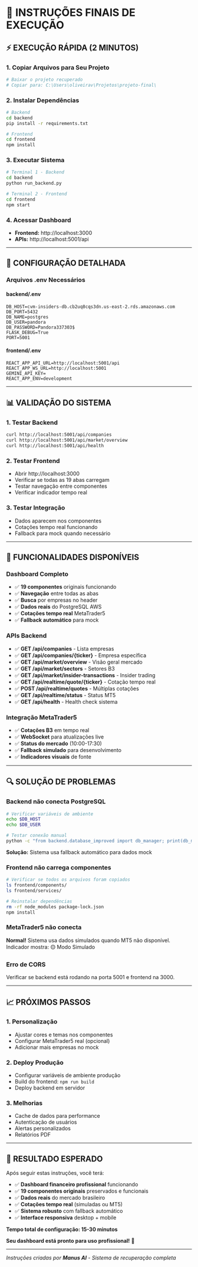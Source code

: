 # 🚀 INSTRUÇÕES FINAIS DE EXECUÇÃO

## ⚡ **EXECUÇÃO RÁPIDA (2 MINUTOS)**

### **1. Copiar Arquivos para Seu Projeto**
```bash
# Baixar o projeto recuperado
# Copiar para: C:\Users\oliveirav\Projetos\projeto-final\
```

### **2. Instalar Dependências**
```bash
# Backend
cd backend
pip install -r requirements.txt

# Frontend  
cd frontend
npm install
```

### **3. Executar Sistema**
```bash
# Terminal 1 - Backend
cd backend
python run_backend.py

# Terminal 2 - Frontend
cd frontend  
npm start
```

### **4. Acessar Dashboard**
- **Frontend:** http://localhost:3000
- **APIs:** http://localhost:5001/api

---

## 🔧 **CONFIGURAÇÃO DETALHADA**

### **Arquivos .env Necessários**

#### **backend/.env**
```env
DB_HOST=cvm-insiders-db.cb2uq8cqs3dn.us-east-2.rds.amazonaws.com
DB_PORT=5432
DB_NAME=postgres
DB_USER=pandora
DB_PASSWORD=Pandora337303$
FLASK_DEBUG=True
PORT=5001
```

#### **frontend/.env**
```env
REACT_APP_API_URL=http://localhost:5001/api
REACT_APP_WS_URL=http://localhost:5001
GEMINI_API_KEY=
REACT_APP_ENV=development
```

---

## 📊 **VALIDAÇÃO DO SISTEMA**

### **1. Testar Backend**
```bash
curl http://localhost:5001/api/companies
curl http://localhost:5001/api/market/overview
curl http://localhost:5001/api/health
```

### **2. Testar Frontend**
- Abrir http://localhost:3000
- Verificar se todas as 19 abas carregam
- Testar navegação entre componentes
- Verificar indicador tempo real

### **3. Testar Integração**
- Dados aparecem nos componentes
- Cotações tempo real funcionando
- Fallback para mock quando necessário

---

## 🎯 **FUNCIONALIDADES DISPONÍVEIS**

### **Dashboard Completo**
- ✅ **19 componentes** originais funcionando
- ✅ **Navegação** entre todas as abas
- ✅ **Busca** por empresas no header
- ✅ **Dados reais** do PostgreSQL AWS
- ✅ **Cotações tempo real** MetaTrader5
- ✅ **Fallback automático** para mock

### **APIs Backend**
- ✅ **GET /api/companies** - Lista empresas
- ✅ **GET /api/companies/{ticker}** - Empresa específica
- ✅ **GET /api/market/overview** - Visão geral mercado
- ✅ **GET /api/market/sectors** - Setores B3
- ✅ **GET /api/market/insider-transactions** - Insider trading
- ✅ **GET /api/realtime/quote/{ticker}** - Cotação tempo real
- ✅ **POST /api/realtime/quotes** - Múltiplas cotações
- ✅ **GET /api/realtime/status** - Status MT5
- ✅ **GET /api/health** - Health check sistema

### **Integração MetaTrader5**
- ✅ **Cotações B3** em tempo real
- ✅ **WebSocket** para atualizações live
- ✅ **Status do mercado** (10:00-17:30)
- ✅ **Fallback simulado** para desenvolvimento
- ✅ **Indicadores visuais** de fonte

---

## 🔍 **SOLUÇÃO DE PROBLEMAS**

### **Backend não conecta PostgreSQL**
```bash
# Verificar variáveis de ambiente
echo $DB_HOST
echo $DB_USER

# Testar conexão manual
python -c "from backend.database_improved import db_manager; print(db_manager.health_check())"
```
**Solução:** Sistema usa fallback automático para dados mock

### **Frontend não carrega componentes**
```bash
# Verificar se todos os arquivos foram copiados
ls frontend/components/
ls frontend/services/

# Reinstalar dependências
rm -rf node_modules package-lock.json
npm install
```

### **MetaTrader5 não conecta**
**Normal!** Sistema usa dados simulados quando MT5 não disponível.
Indicador mostra: 🟡 Modo Simulado

### **Erro de CORS**
Verificar se backend está rodando na porta 5001 e frontend na 3000.

---

## 📈 **PRÓXIMOS PASSOS**

### **1. Personalização**
- Ajustar cores e temas nos componentes
- Configurar MetaTrader5 real (opcional)
- Adicionar mais empresas no mock

### **2. Deploy Produção**
- Configurar variáveis de ambiente produção
- Build do frontend: `npm run build`
- Deploy backend em servidor

### **3. Melhorias**
- Cache de dados para performance
- Autenticação de usuários
- Alertas personalizados
- Relatórios PDF

---

## 🎉 **RESULTADO ESPERADO**

Após seguir estas instruções, você terá:

- ✅ **Dashboard financeiro profissional** funcionando
- ✅ **19 componentes originais** preservados e funcionais
- ✅ **Dados reais** do mercado brasileiro
- ✅ **Cotações tempo real** (simuladas ou MT5)
- ✅ **Sistema robusto** com fallback automático
- ✅ **Interface responsiva** desktop + mobile

**Tempo total de configuração: 15-30 minutos**

**Seu dashboard está pronto para uso profissional!** 🚀

---

*Instruções criadas por **Manus AI** - Sistema de recuperação completa*

